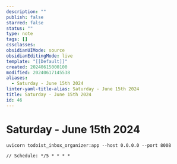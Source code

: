 ```yaml
---
description: ""
publish: false
starred: false
status: ""
type: note
tags: []
cssclasses: 
obsidianUIMode: source
obsidianEditingMode: live
template: "[[Default]]"
created: 20240615000100
modified: 20240617145538
aliases:
  - Saturday - June 15th 2024
linter-yaml-title-alias: Saturday - June 15th 2024
title: Saturday - June 15th 2024
id: 46
---
```


# Saturday - June 15th 2024

```
uvicorn todoist_inbox_organizer:app --host 0.0.0.0 --port 8008
```

```
// Schedule: */5 * * * *
```
